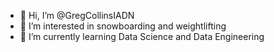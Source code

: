 - 👋 Hi, I’m @GregCollinsIADN
- 👀 I’m interested in snowboarding and weightlifting
- 🌱 I’m currently learning Data Science and Data Engineering

<!---
GregCollinsIADN/GregCollinsIADN is a ✨ special ✨ repository because its `README.md` (this file) appears on your GitHub profile.
You can click the Preview link to take a look at your changes.
--->
